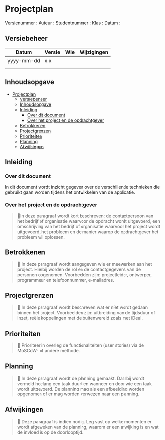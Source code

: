 # Projectplan

Versienummer :
Auteur :
Studentnummer :
Klas :
Datum :

<div style="page-break-after: always;"></div>

## Versiebeheer

| Datum      | Versie | Wie | Wijzigingen |
| ---------- | ------ | --- | ----------- |
| yyyy-mm-dd | x.x    |     |             |
|            |        |     |             |
|            |        |     |             |

<div style="page-break-after: always;"></div>

## Inhoudsopgave

- [Projectplan](#projectplan)
  - [Versiebeheer](#versiebeheer)
  - [Inhoudsopgave](#inhoudsopgave)
  - [Inleiding](#inleiding)
    - [Over dit document](#over-dit-document)
    - [Over het project en de opdrachtgever](#over-het-project-en-de-opdrachtgever)
  - [Betrokkenen](#betrokkenen)
  - [Projectgrenzen](#projectgrenzen)
  - [Prioriteiten](#prioriteiten)
  - [Planning](#planning)
  - [Afwijkingen](#afwijkingen)

<div style="page-break-after: always;"></div>

## Inleiding

### Over dit document

In dit document wordt inzicht gegeven over de verschillende technieken die gebruikt gaan worden tijdens het ontwikkelen van de applicatie.

### Over het project en de opdrachtgever

>:memo:In deze paragraaf wordt kort beschreven: de contactpersoon van het bedrijf of organisatie waarvoor de opdracht wordt uitgevoerd, een omschrijving van het bedrijf of organisatie waarvoor het project wordt uitgevoerd, het probleem en de manier waarop de opdrachtgever het probleem wil oplossen.

## Betrokkenen

>:memo: In deze paragraaf wordt aangegeven wie er meewerken aan het project. Hierbij worden de rol en de contactgegevens van de personen opgenomen. Voorbeelden zijn: projectleider, ontwerper, programmeur en telefoonnummer, e-mailadres.

## Projectgrenzen

>:memo: In deze paragraaf wordt beschreven wat er níet wordt gedaan binnen het project. Voorbeelden zijn: uitbreiding van de tijdsduur of inzet, reële koppelingen met de buitenwereld zoals met iDeal.

## Prioriteiten

>:memo: Prioriteer in overleg de functionaliteiten (user stories) via de MoSCoW- of andere methode.

## Planning

>:memo: In deze paragraaf wordt de planning gemaakt. Daarbij wordt vermeld hoelang een taak duurt en wanneer en door wie een taak wordt uitgevoerd. De planning mag als een afbeelding worden opgenomen of er mag worden verwezen naar een planning.

## Afwijkingen

>:memo: Deze paragraaf is indien nodig. Leg vast op welke momenten er wordt afgeweken van de planning, waarom er een afwijking is en wat de invloed is op de doorlooptijd.
